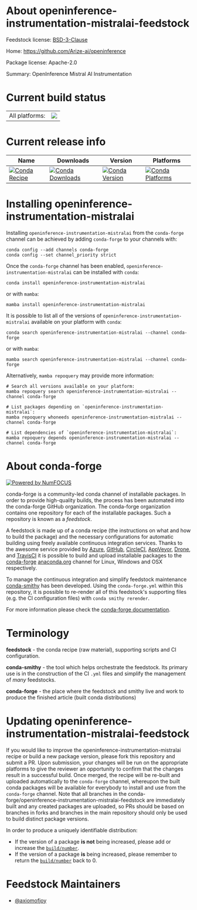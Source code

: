 About openinference-instrumentation-mistralai-feedstock
=======================================================

Feedstock license: [BSD-3-Clause](https://github.com/conda-forge/openinference-instrumentation-mistralai-feedstock/blob/main/LICENSE.txt)

Home: https://github.com/Arize-ai/openinference

Package license: Apache-2.0

Summary: OpenInference Mistral AI Instrumentation

Current build status
====================


<table><tr><td>All platforms:</td>
    <td>
      <a href="https://dev.azure.com/conda-forge/feedstock-builds/_build/latest?definitionId=21987&branchName=main">
        <img src="https://dev.azure.com/conda-forge/feedstock-builds/_apis/build/status/openinference-instrumentation-mistralai-feedstock?branchName=main">
      </a>
    </td>
  </tr>
</table>

Current release info
====================

| Name | Downloads | Version | Platforms |
| --- | --- | --- | --- |
| [![Conda Recipe](https://img.shields.io/badge/recipe-openinference--instrumentation--mistralai-green.svg)](https://anaconda.org/conda-forge/openinference-instrumentation-mistralai) | [![Conda Downloads](https://img.shields.io/conda/dn/conda-forge/openinference-instrumentation-mistralai.svg)](https://anaconda.org/conda-forge/openinference-instrumentation-mistralai) | [![Conda Version](https://img.shields.io/conda/vn/conda-forge/openinference-instrumentation-mistralai.svg)](https://anaconda.org/conda-forge/openinference-instrumentation-mistralai) | [![Conda Platforms](https://img.shields.io/conda/pn/conda-forge/openinference-instrumentation-mistralai.svg)](https://anaconda.org/conda-forge/openinference-instrumentation-mistralai) |

Installing openinference-instrumentation-mistralai
==================================================

Installing `openinference-instrumentation-mistralai` from the `conda-forge` channel can be achieved by adding `conda-forge` to your channels with:

```
conda config --add channels conda-forge
conda config --set channel_priority strict
```

Once the `conda-forge` channel has been enabled, `openinference-instrumentation-mistralai` can be installed with `conda`:

```
conda install openinference-instrumentation-mistralai
```

or with `mamba`:

```
mamba install openinference-instrumentation-mistralai
```

It is possible to list all of the versions of `openinference-instrumentation-mistralai` available on your platform with `conda`:

```
conda search openinference-instrumentation-mistralai --channel conda-forge
```

or with `mamba`:

```
mamba search openinference-instrumentation-mistralai --channel conda-forge
```

Alternatively, `mamba repoquery` may provide more information:

```
# Search all versions available on your platform:
mamba repoquery search openinference-instrumentation-mistralai --channel conda-forge

# List packages depending on `openinference-instrumentation-mistralai`:
mamba repoquery whoneeds openinference-instrumentation-mistralai --channel conda-forge

# List dependencies of `openinference-instrumentation-mistralai`:
mamba repoquery depends openinference-instrumentation-mistralai --channel conda-forge
```


About conda-forge
=================

[![Powered by
NumFOCUS](https://img.shields.io/badge/powered%20by-NumFOCUS-orange.svg?style=flat&colorA=E1523D&colorB=007D8A)](https://numfocus.org)

conda-forge is a community-led conda channel of installable packages.
In order to provide high-quality builds, the process has been automated into the
conda-forge GitHub organization. The conda-forge organization contains one repository
for each of the installable packages. Such a repository is known as a *feedstock*.

A feedstock is made up of a conda recipe (the instructions on what and how to build
the package) and the necessary configurations for automatic building using freely
available continuous integration services. Thanks to the awesome service provided by
[Azure](https://azure.microsoft.com/en-us/services/devops/), [GitHub](https://github.com/),
[CircleCI](https://circleci.com/), [AppVeyor](https://www.appveyor.com/),
[Drone](https://cloud.drone.io/welcome), and [TravisCI](https://travis-ci.com/)
it is possible to build and upload installable packages to the
[conda-forge](https://anaconda.org/conda-forge) [anaconda.org](https://anaconda.org/)
channel for Linux, Windows and OSX respectively.

To manage the continuous integration and simplify feedstock maintenance
[conda-smithy](https://github.com/conda-forge/conda-smithy) has been developed.
Using the ``conda-forge.yml`` within this repository, it is possible to re-render all of
this feedstock's supporting files (e.g. the CI configuration files) with ``conda smithy rerender``.

For more information please check the [conda-forge documentation](https://conda-forge.org/docs/).

Terminology
===========

**feedstock** - the conda recipe (raw material), supporting scripts and CI configuration.

**conda-smithy** - the tool which helps orchestrate the feedstock.
                   Its primary use is in the construction of the CI ``.yml`` files
                   and simplify the management of *many* feedstocks.

**conda-forge** - the place where the feedstock and smithy live and work to
                  produce the finished article (built conda distributions)


Updating openinference-instrumentation-mistralai-feedstock
==========================================================

If you would like to improve the openinference-instrumentation-mistralai recipe or build a new
package version, please fork this repository and submit a PR. Upon submission,
your changes will be run on the appropriate platforms to give the reviewer an
opportunity to confirm that the changes result in a successful build. Once
merged, the recipe will be re-built and uploaded automatically to the
`conda-forge` channel, whereupon the built conda packages will be available for
everybody to install and use from the `conda-forge` channel.
Note that all branches in the conda-forge/openinference-instrumentation-mistralai-feedstock are
immediately built and any created packages are uploaded, so PRs should be based
on branches in forks and branches in the main repository should only be used to
build distinct package versions.

In order to produce a uniquely identifiable distribution:
 * If the version of a package **is not** being increased, please add or increase
   the [``build/number``](https://docs.conda.io/projects/conda-build/en/latest/resources/define-metadata.html#build-number-and-string).
 * If the version of a package **is** being increased, please remember to return
   the [``build/number``](https://docs.conda.io/projects/conda-build/en/latest/resources/define-metadata.html#build-number-and-string)
   back to 0.

Feedstock Maintainers
=====================

* [@axiomofjoy](https://github.com/axiomofjoy/)

